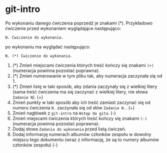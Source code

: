 # git-intro

Po wykonaniu danego ćwiczenia poprzedź je znakami (*).
Przykładowo ćwiczenie przed wykonaniem wyglądające następująco:
```
N. Ćwiczenie do wykonania.
```
po wykonaniu ma wyglądać następująco:
```
N. (*) Ćwiczenie do wykonania.
```

1. (*) Zmień miejscami ćwiczenia których treść kończy się znakami `(+)` (numeracja powinna pozostać poprawna).
3. (*) Zmień numerowanie w tym pliku tak, aby numeracja zaczynała się od 1.
4. (*) Zmień listę w taki sposób, aby zdania zaczynały się z wielkiej litery (sama treść ćwiczenia ma się zaczynać z wielkiej litery, nie słowa `Zadanie N`). (+)
5. Zmień punkty w taki sposób aby ich treść zamiast zaczynać się od numeru ćwiczenia `N.` zaczynała się od słów `Zadanie N.`. (+)
6. Zmień nagłówek z `git-intro` na `Wstęp do gita`. (-)
7. Zmień miejscami ćwiczenia których treść kończy się znakami `(-)` (numeracja powinna pozostać poprawna).
8. Dodaj słowa `Zadania do wykonania` przed listą ćwiczeń.
9. Dodaj informację numerach albumów członków zespołu w dowolny miejscu tego dokumentu (wraz z informację, że są to numery albumów członków zespołu) (-)
